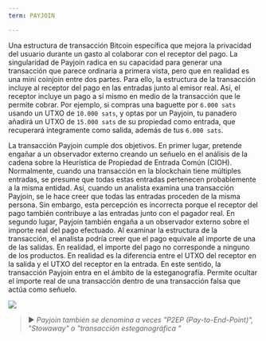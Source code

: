 ```yaml
---
term: PAYJOIN

---
```

Una estructura de transacción Bitcoin específica que mejora la privacidad del usuario durante un gasto al colaborar con el receptor del pago. La singularidad de Payjoin radica en su capacidad para generar una transacción que parece ordinaria a primera vista, pero que en realidad es una mini coinjoin entre dos partes. Para ello, la estructura de la transacción incluye al receptor del pago en las entradas junto al emisor real. Así, el receptor incluye un pago a sí mismo en medio de la transacción que le permite cobrar. Por ejemplo, si compras una baguette por `6.000 sats` usando un UTXO de `10.000 sats`, y optas por un Payjoin, tu panadero añadirá un UTXO de `15.000 sats` de su propiedad como entrada, que recuperará íntegramente como salida, además de tus `6.000 sats`.

La transacción Payjoin cumple dos objetivos. En primer lugar, pretende engañar a un observador externo creando un señuelo en el análisis de la cadena sobre la Heurística de Propiedad de Entrada Común (CIOH). Normalmente, cuando una transacción en la blockchain tiene múltiples entradas, se presume que todas estas entradas pertenecen probablemente a la misma entidad. Así, cuando un analista examina una transacción Payjoin, se le hace creer que todas las entradas proceden de la misma persona. Sin embargo, esta percepción es incorrecta porque el receptor del pago también contribuye a las entradas junto con el pagador real. En segundo lugar, Payjoin también engaña a un observador externo sobre el importe real del pago efectuado. Al examinar la estructura de la transacción, el analista podría creer que el pago equivale al importe de una de las salidas. En realidad, el importe del pago no corresponde a ninguno de los productos. En realidad es la diferencia entre el UTXO del receptor en la salida y el UTXO del receptor en la entrada. En este sentido, la transacción Payjoin entra en el ámbito de la esteganografía. Permite ocultar el importe real de una transacción dentro de una transacción falsa que actúa como señuelo.

![](../../dictionnaire/assets/14.webp)

> ► *Payjoin también se denomina a veces "P2EP (Pay-to-End-Point)", "Stowaway" o "transacción esteganográfica "*